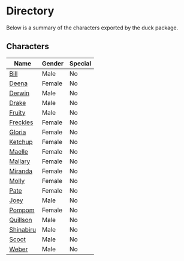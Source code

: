 # Directory
Below is a summary of the characters exported by the duck package.
## Characters
|Name|Gender|Special|
|---|---|---|
|[Bill](./character/duck/bill.go)|Male|No|
|[Deena](./character/duck/deena.go)|Female|No|
|[Derwin](./character/duck/derwin.go)|Male|No|
|[Drake](./character/duck/drake.go)|Male|No|
|[Fruity](./character/duck/fruity.go)|Male|No|
|[Freckles](./character/duck/freckles.go)|Female|No|
|[Gloria](./character/duck/gloria.go)|Female|No|
|[Ketchup](./character/duck/ketchup.go)|Female|No|
|[Maelle](./character/duck/maelle.go)|Female|No|
|[Mallary](./character/duck/mallary.go)|Female|No|
|[Miranda](./character/duck/miranda.go)|Female|No|
|[Molly](./character/duck/molly.go)|Female|No|
|[Pate](./character/duck/pate.go)|Female|No|
|[Joey](./character/duck/joey.go)|Male|No|
|[Pompom](./character/duck/pompom.go)|Female|No|
|[Quillson](./character/duck/quillson.go)|Male|No|
|[Shinabiru](./character/duck/shinabiru.go)|Male|No|
|[Scoot](./character/duck/scoot.go)|Male|No|
|[Weber](./character/duck/weber.go)|Male|No|

